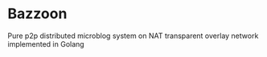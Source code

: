 # Bazzoon
Pure p2p distributed microblog system on NAT transparent overlay network implemented in Golang
